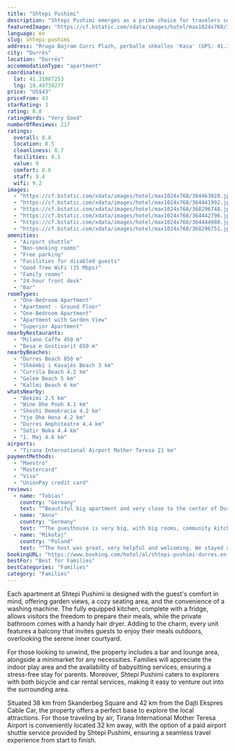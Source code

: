 ```yaml
---
title: "Shtepi Pushimi"
description: "Shtepi Pushimi emerges as a prime choice for travelers seeking a blend of comfort and convenience, located just 1 km away from the vibrant Durres Beach."
featuredImage: "https://cf.bstatic.com/xdata/images/hotel/max1024x768/364463028.jpg?k=a255c1ca4efdb3f21c06c32defb276246e2877362891f3c4aa0969fb9ad73641&o=&hp=1"
language: en
slug: shtepi-pushimi
address: "Rruga Bajram Curri Plazh, perballe shkolles 'Kasa' (GPS: 41.310959, 19.497339), 1000 Durrës, Albania"
city: "Durrës"
location: "Durrës"
accommodationType: "apartment"
coordinates:
  lat: 41.31087253
  lng: 19.49739277
price: "US$43"
priceFrom: 43
starRating: 3
rating: 8.8
ratingWords: "Very Good"
numberOfReviews: 217
ratings:
  overall: 8.8
  location: 8.5
  cleanliness: 8.7
  facilities: 8.1
  value: 9
  comfort: 8.6
  staff: 9.4
  wifi: 9.2
images:
  - "https://cf.bstatic.com/xdata/images/hotel/max1024x768/364463028.jpg?k=a255c1ca4efdb3f21c06c32defb276246e2877362891f3c4aa0969fb9ad73641&o=&hp=1"
  - "https://cf.bstatic.com/xdata/images/hotel/max1024x768/364441992.jpg?k=29f0a3043d258af79276eba53a121f7bb72b37dc2df2086e76c856bfbff0efbd&o=&hp=1"
  - "https://cf.bstatic.com/xdata/images/hotel/max1024x768/368296748.jpg?k=84723dff2d5b38bab617763c77f78af7282acacd301a63c793728ee7b7281fe6&o=&hp=1"
  - "https://cf.bstatic.com/xdata/images/hotel/max1024x768/364442796.jpg?k=fdd167c884e4084c6b5bebbc818e1c3ee414386b50a35ae6dcbf8445f13a0ffa&o=&hp=1"
  - "https://cf.bstatic.com/xdata/images/hotel/max1024x768/364444980.jpg?k=0d915519140e462bd5016ea73b1975d7e17db18785bf64f33e97ece8797c03b2&o=&hp=1"
  - "https://cf.bstatic.com/xdata/images/hotel/max1024x768/368296751.jpg?k=51a1f488c529e41b8867aa8304748b55fccced1f80155b97e07e26e4d29c0418&o=&hp=1"
amenities:
  - "Airport shuttle"
  - "Non-smoking rooms"
  - "Free parking"
  - "Facilities for disabled guests"
  - "Good free WiFi (35 Mbps)"
  - "Family rooms"
  - "24-hour front desk"
  - "Bar"
roomTypes:
  - "One-Bedroom Apartment"
  - "Apartment - Ground Floor"
  - "One-Bedroom Apartment"
  - "Apartment with Garden View"
  - "Superior Apartment"
nearbyRestaurants:
  - "Milano Caffe 450 m"
  - "Besa e Gostivarit 650 m"
nearbyBeaches:
  - "Durres Beach 850 m"
  - "Shkëmbi i Kavajës Beach 3 km"
  - "Currila Beach 4.2 km"
  - "Golem Beach 5 km"
  - "Kallmi Beach 6 km"
whatsNearby:
  - "Bekimi 2.5 km"
  - "Wine Dhe Pooh 4.1 km"
  - "Sheshi Demokracia 4.2 km"
  - "Yje Dhe Hena 4.2 km"
  - "Durres Amphiteatre 4.4 km"
  - "Sotir Noka 4.4 km"
  - "1. Maj 4.6 km"
airports:
  - "Tirana International Airport Mother Teresa 21 km"
paymentMethods:
  - "Maestro"
  - "Mastercard"
  - "Visa"
  - "UnionPay credit card"
reviews:
  - name: "Tobias"
    country: "Germany"
    text: "“Beautiful big apartment and very close to the center of Durres. Thanks again Guiliano, see you next time ;)”"
  - name: "Anna"
    country: "Germany"
    text: "“The guesthouse is very big, with big rooms, community kitchen and the house has a really nice and big garden. The owner were very friendly and helpful. My booking was spontaneous and i got there very late but it was no problem at all. Everything...”"
  - name: "Mikołaj"
    country: "Poland"
    text: "“The host was great, very helpful and welcoming. We stayed at the property for a few days and our experience was really great. The apartment was very spacious, each room had a bathroom. Rather comfy beds were a nice addition. The place is really...”"
bookingURL: "https://www.booking.com/hotel/al/shtepi-pushimi-durres.en-gb.html?aid=8035640"
bestFor: "Best for Families"
bestCategories: "Families"
category: "Families"
---
```


Each apartment at Shtepi Pushimi is designed with the guest's comfort in mind, offering garden views, a cozy seating area, and the convenience of a washing machine. The fully equipped kitchen, complete with a fridge, allows visitors the freedom to prepare their meals, while the private bathroom comes with a handy hair dryer. Adding to the charm, every unit features a balcony that invites guests to enjoy their meals outdoors, overlooking the serene inner courtyard.

For those looking to unwind, the property includes a bar and lounge area, alongside a minimarket for any necessities. Families will appreciate the indoor play area and the availability of babysitting services, ensuring a stress-free stay for parents. Moreover, Shtepi Pushimi caters to explorers with both bicycle and car rental services, making it easy to venture out into the surrounding area.

Situated 38 km from Skanderbeg Square and 42 km from the Dajti Ekspres Cable Car, the property offers a perfect base to explore the local attractions. For those traveling by air, Tirana International Mother Teresa Airport is conveniently located 32 km away, with the option of a paid airport shuttle service provided by Shtepi Pushimi, ensuring a seamless travel experience from start to finish.